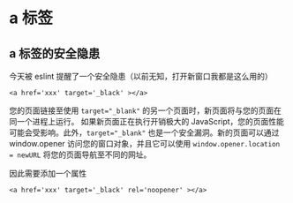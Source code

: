 # a 标签

## a 标签的安全隐患

今天被 eslint 提醒了一个安全隐患（以前无知，打开新窗口我都是这么用的）

`<a href='xxx' target='_black' ></a>`

您的页面链接至使用 `target="_blank"` 的另一个页面时，新页面将与您的页面在同一个进程上运行。 如果新页面正在执行开销极大的 JavaScript，您的页面性能可能会受影响。此外，`target="_blank"` 也是一个安全漏洞。新的页面可以通过 window.opener 访问您的窗口对象，并且它可以使用 `window.opener.location = newURL` 将您的页面导航至不同的网址。

因此需要添加一个属性

`<a href='xxx' target='_black' rel='noopener' ></a>`
